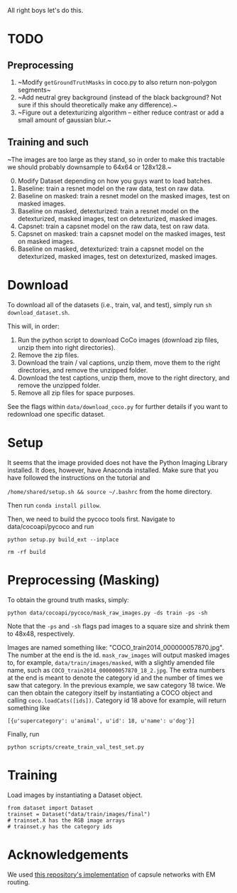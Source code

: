 All right boys let's do this.

# TODO

## Preprocessing

1. ~Modify `getGroundTruthMasks` in coco.py to also return non-polygon segments~
2. ~Add neutral grey background (instead of the black background? Not sure if this should theoretically make any difference).~
3. ~Figure out a detexturizing algorithm – either reduce contrast or add a small amount of gaussian blur.~

## Training and such

~The images are too large as they stand, so in order to make this tractable we should probably downsample to 64x64 or 128x128.~

0. Modify Dataset depending on how you guys want to load batches.
1. Baseline: train a resnet model on the raw data, test on raw data. 
2. Baseline on masked: train a resnet model on the masked images, test on masked images.
3. Baseline on masked, detexturized: train a resnet model on the detexturized, masked images, test on detexturized, masked images.
4. Capsnet: train a capsnet model on the raw data, test on raw data. 
5. Capsnet on masked: train a capsnet model on the masked images, test on masked images.
6. Baseline on masked, detexturized: train a capsnet model on the detexturized, masked images, test on detexturized, masked images.

# Download 

To download all of the datasets (i.e., train, val, and test), simply run `sh download_dataset.sh`. 

This will, in order:

1. Run the python script to download CoCo images (download zip files, unzip them into right directories).
2. Remove the zip files. 
3. Download the train / val captions, unzip them, move them to the right directories, and remove the unzipped folder. 
4. Download the test captions, unzip them, move to the right directory, and remove the unzipped folder. 
5. Remove all zip files for space purposes. 

See the flags within `data/download_coco.py` for further details if you want to redownload one specific dataset. 

# Setup

It seems that the image provided does not have the Python Imaging Library installed. It does, however, have Anaconda installed. Make sure that you have followed the instructions on the tutorial and 

`/home/shared/setup.sh && source ~/.bashrc` from the home directory. 

Then run `conda install pillow`. 

Then, we need to build the pycoco tools first. Navigate to data/cocoapi/pycoco and run 

`python setup.py build_ext --inplace`

`rm -rf build`

# Preprocessing (Masking)

To obtain the ground truth masks, simply:

`python data/cocoapi/pycoco/mask_raw_images.py -ds train -ps -sh`

Note that the `-ps` and `-sh` flags pad images to a square size and shrink them to 48x48, respectively. 

Images are named something like: "COCO_train2014_000000057870.jpg". The number at the end is the id. `mask_raw_images` will output masked images to, for example, `data/train/images/masked`, with a slightly amended file name, such as `COCO_train2014_000000057870_18_2.jpg`. The extra numbers at the end is meant to denote the category id and the number of times we saw that category. In the previous example, we saw category 18 twice. We can then obtain the category itself by instantiating a COCO object and calling `coco.loadCats([ids])`. Category id 18 above for example, will return something like 

`[{u'supercategory': u'animal', u'id': 18, u'name': u'dog'}]`

Finally, run 

`python scripts/create_train_val_test_set.py` 

# Training 

Load images by instantiating a Dataset object. 

```
from dataset import Dataset
trainset = Dataset("data/train/images/final")
# trainset.X has the RGB image arrays 
# trainset.y has the category ids
```


# Acknowledgements

We used [this repository's implementation](https://github.com/gyang274/capsulesEM) of capsule networks with EM routing.